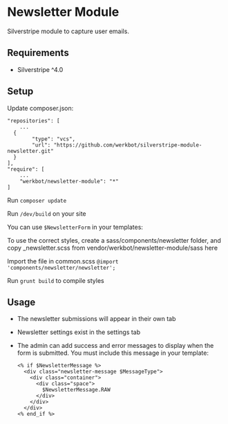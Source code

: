 # Newsletter Module
Silverstripe module to capture user emails.
## Requirements
- Silverstripe ^4.0

## Setup
Update composer.json:

	"repositories": [
		...
      {
	        "type": "vcs",
	        "url": "https://github.com/werkbot/silverstripe-module-newsletter.git"
	  }
	],
	"require": [
		...
		"werkbot/newsletter-module": "*"
	]

Run `composer update`

Run `/dev/build` on your site

You can use `$NewsletterForm` in your templates:

To use the correct styles, create a sass/components/newsletter folder, and copy _newsletter.scss from vendor/werkbot/newsletter-module/sass here

Import the file in common.scss `@import 'components/newsletter/newsletter';`

Run `grunt build` to compile styles

## Usage
- The newsletter submissions will appear in their own tab
- Newsletter settings exist in the settings tab
- The admin can add success and error messages to display when the form is submitted. You must include this message in your template:

      <% if $NewsletterMessage %>
        <div class="newsletter-message $MessageType">
          <div class="container">
            <div class="space">
              $NewsletterMessage.RAW
            </div>
          </div>
        </div>
      <% end_if %>
